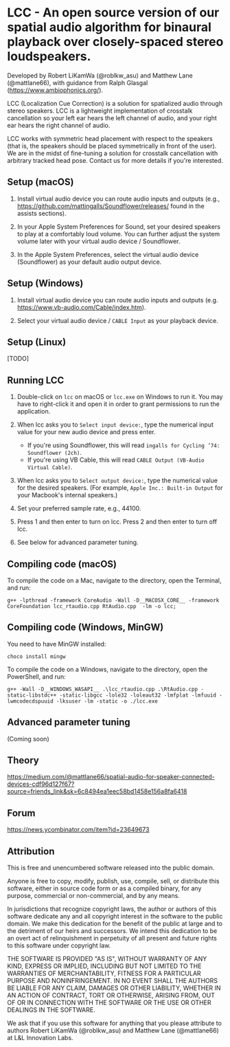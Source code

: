 # LCC - An open source version of our spatial audio algorithm for binaural playback over closely-spaced stereo loudspeakers.
Developed by Robert LiKamWa (@roblkw_asu) and Matthew Lane (@mattlane66), with guidance from Ralph Glasgal (https://www.ambiophonics.org/). 

LCC (Localization Cue Correction) is a solution for spatialized audio through stereo speakers.
LCC is a lightweight implementation of crosstalk cancellation so your left ear hears the left channel of audio, and your right ear hears the right channel of audio.

LCC works with symmetric head placement with respect to the speakers (that is, the speakers should be placed symmetrically in front of the user). We are in the midst of fine-tuning a solution for crosstalk cancellation with arbitrary tracked head pose. Contact us for more details if you're interested.


## Setup (macOS)

1. Install virtual audio device you can route audio inputs and outputs (e.g., https://github.com/mattingalls/Soundflower/releases/ found in the assists sections).

2. In your Apple System Preferences for Sound, set your desired speakers to play at a comfortably loud volume. You can further adjust the system volume later with your virtual audio device / Soundflower.

3. In the Apple System Preferences, select the virtual audio device (Soundflower) as your default audio output device. 

## Setup (Windows)

1. Install virtual audio device you can route audio inputs and outputs (e.g. https://www.vb-audio.com/Cable/index.htm).

2. Select your virtual audio device / `CABLE Input` as your playback device.

## Setup (Linux)
[TODO]

## Running LCC

1. Double-click on `lcc` on macOS or `lcc.exe` on Windows to run it. You may have to right-click it and open it in order to grant permissions to run the application.

2. When lcc asks you to `Select input device:`, type the numerical input value for your new audio device and press enter.
    * If you're using Soundflower, this will read `ingalls for Cycling ’74: Soundflower (2ch)`.
    * If you're using VB Cable, this will read `CABLE Output (VB-Audio Virtual Cable)`.

3. When lcc asks you to `Select output device:`, type the numerical value for the desired speakers. (For example, `Apple Inc.: Built-in Output` for your Macbook's internal speakers.)

4. Set your preferred sample rate, e.g., 44100.

5. Press 1 and then enter to turn on lcc. Press 2 and then enter to turn off lcc.

6. See below for advanced parameter tuning.

## Compiling code (macOS)
To compile the code on a Mac, navigate to the directory, open the Terminal, and run:
```
g++ -lpthread -framework CoreAudio -Wall -D__MACOSX_CORE__ -framework CoreFoundation lcc_rtaudio.cpp RtAudio.cpp  -lm -o lcc;
```

## Compiling code (Windows, MinGW)
You need to have MinGW installed:
```
choco install mingw
```
To compile the code on a Windows, navigate to the directory, open the PowerShell, and run:
```
g++ -Wall -D__WINDOWS_WASAPI__ .\lcc_rtaudio.cpp .\RtAudio.cpp -static-libstdc++ -static-libgcc -lole32 -loleaut32 -lmfplat -lmfuuid -lwmcodecdspuuid -lksuser -lm -static -o ./lcc.exe
```

## Advanced parameter tuning
(Coming soon)

## Theory
https://medium.com/@mattlane66/spatial-audio-for-speaker-connected-devices-cdf96d127f67?source=friends_link&sk=6c8494ea1eec58bd1458e156a8fa6418 

## Forum
https://news.ycombinator.com/item?id=23649673

## Attribution
This is free and unencumbered software released into the public domain.

Anyone is free to copy, modify, publish, use, compile, sell, or
distribute this software, either in source code form or as a compiled
binary, for any purpose, commercial or non-commercial, and by any
means.

In jurisdictions that recognize copyright laws, the author or authors
of this software dedicate any and all copyright interest in the
software to the public domain. We make this dedication for the benefit
of the public at large and to the detriment of our heirs and
successors. We intend this dedication to be an overt act of
relinquishment in perpetuity of all present and future rights to this
software under copyright law.

THE SOFTWARE IS PROVIDED "AS IS", WITHOUT WARRANTY OF ANY KIND,
EXPRESS OR IMPLIED, INCLUDING BUT NOT LIMITED TO THE WARRANTIES OF
MERCHANTABILITY, FITNESS FOR A PARTICULAR PURPOSE AND NONINFRINGEMENT.
IN NO EVENT SHALL THE AUTHORS BE LIABLE FOR ANY CLAIM, DAMAGES OR
OTHER LIABILITY, WHETHER IN AN ACTION OF CONTRACT, TORT OR OTHERWISE,
ARISING FROM, OUT OF OR IN CONNECTION WITH THE SOFTWARE OR THE USE OR
OTHER DEALINGS IN THE SOFTWARE.

We ask that if you use this software for anything that you please attribute to authors Robert LiKamWa (@roblkw_asu) and Matthew Lane (@mattlane66) at L&L Innovation Labs. 
